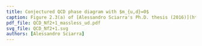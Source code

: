 ```yaml
---
title: Conjectured QCD phase diagram with $m_{u,d}=0$
caption: Figure 2.3(a) of [Alessandro Sciarra's Ph.D. thesis (2016)](https://github.com/AxelKrypton/PhD_Thesis/blob/main/Sciarra_Thesis_digital.pdf).
pdf_file: QCD_Nf2+1_massless_ud.pdf
svg_file: QCD_Nf2+1.svg
authors: [Alessandro Sciarra]
---
```

